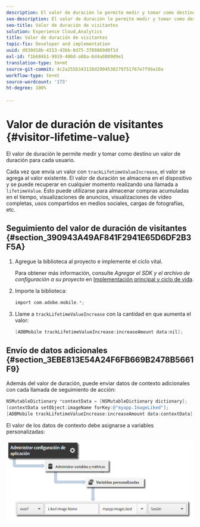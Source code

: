 ```yaml
---
description: El valor de duración le permite medir y tomar como destino un valor de duración para cada usuario.
seo-description: El valor de duración le permite medir y tomar como destino un valor de duración para cada usuario.
seo-title: Valor de duración de visitantes
solution: Experience Cloud,Analytics
title: Valor de duración de visitantes
topic-fix: Developer and implementation
uuid: d830d18b-4313-43bb-8d75-3789869d0f1d
exl-id: f1b684b1-9919-400d-a88a-6d4a0809d9e1
translation-type: tm+mt
source-git-commit: 4c2a255b343128d2904530279751767e7f99a10a
workflow-type: tm+mt
source-wordcount: '173'
ht-degree: 100%

---
```


# Valor de duración de visitantes {#visitor-lifetime-value}

El valor de duración le permite medir y tomar como destino un valor de duración para cada usuario.

Cada vez que envía un valor con `trackLifetimeValueIncrease`, el valor se agrega al valor existente. El valor de duración se almacena en el dispositivo y se puede recuperar en cualquier momento realizando una llamada a `lifetimeValue`. Esto puede utilizarse para almacenar compras acumuladas en el tiempo, visualizaciones de anuncios, visualizaciones de vídeo completas, usos compartidos en medios sociales, cargas de fotografías, etc.

## Seguimiento del valor de duración de visitantes {#section_390943A49AF841F2941E65D6DF2B3F5A}

1. Agregue la biblioteca al proyecto e implemente el ciclo vital.

   Para obtener más información, consulte *Agregar el SDK y el archivo de configuración a su proyecto* en [Implementación principal y ciclo de vida](/help/ios/getting-started/dev-qs.md).
1. Importe la biblioteca:

   ```objective-c
   import com.adobe.mobile.*;
   ```

1. Llame a `trackLifetimeValueIncrease` con la cantidad en que aumenta el valor:

   ```objective-c
   [ADBMobile trackLifetimeValueIncrease:increaseAmount data:nil];
   ```

## Envío de datos adicionales {#section_3EBE813E54A24F6FB669B2478B5661F9}

Además del valor de duración, puede enviar datos de contexto adicionales con cada llamada de seguimiento de acción:

```objective-c
NSMutableDictionary *contextData = [NSMutableDictionary dictionary]; 
[contextData setObject:imageName forKey:@"myapp.ImageLiked"]; 
[ADBMobile trackLifetimeValueIncrease:increaseAmount data:contextData];
```

El valor de los datos de contexto debe asignarse a variables personalizadas:

![](assets/map-variable-context-ltv.png)
